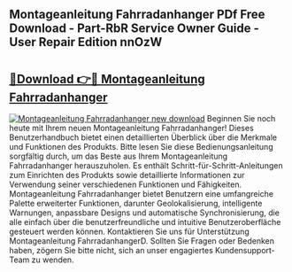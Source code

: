 ## Montageanleitung Fahrradanhanger PDf Free Download - Part-RbR Service Owner Guide - User Repair Edition nnOzW

# <h2><a href="http://df88adq.blite.top/?on=Montageanleitung+Fahrradanhanger">🔗Download 👉🔴 Montageanleitung Fahrradanhanger</a></h2>

[![Montageanleitung Fahrradanhanger new download](https://i.imgur.com/lujVjoI.png)](http://df88adq.blite.top/?on=Montageanleitung+Fahrradanhanger)
Beginnen Sie noch heute mit Ihrem neuen Montageanleitung Fahrradanhanger! Dieses Benutzerhandbuch bietet einen detaillierten Überblick über die Merkmale und Funktionen des Produkts. Bitte lesen Sie diese Bedienungsanleitung sorgfältig durch, um das Beste aus Ihrem Montageanleitung Fahrradanhanger herauszuholen. Es enthält Schritt-für-Schritt-Anleitungen zum Einrichten des Produkts sowie detaillierte Informationen zur Verwendung seiner verschiedenen Funktionen und Fähigkeiten. Montageanleitung Fahrradanhanger bietet Benutzern eine umfangreiche Palette erweiterter Funktionen, darunter Geolokalisierung, intelligente Warnungen, anpassbare Designs und automatische Synchronisierung, die alle einfach über die benutzerfreundliche und intuitive Benutzeroberfläche gesteuert werden können. Kontaktieren Sie uns für Unterstützung Montageanleitung FahrradanhangerD. Sollten Sie Fragen oder Bedenken haben, zögern Sie bitte nicht, sich an unser engagiertes Kundensupport-Team zu wenden.
